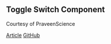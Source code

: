 ## Toggle Switch Component

Courtesy of PraveenScience

[Article](https://www.sitepoint.com/react-toggle-switch-reusable-component/)
[GitHub](https://github.com/praveenscience/ToggleSwitch)
